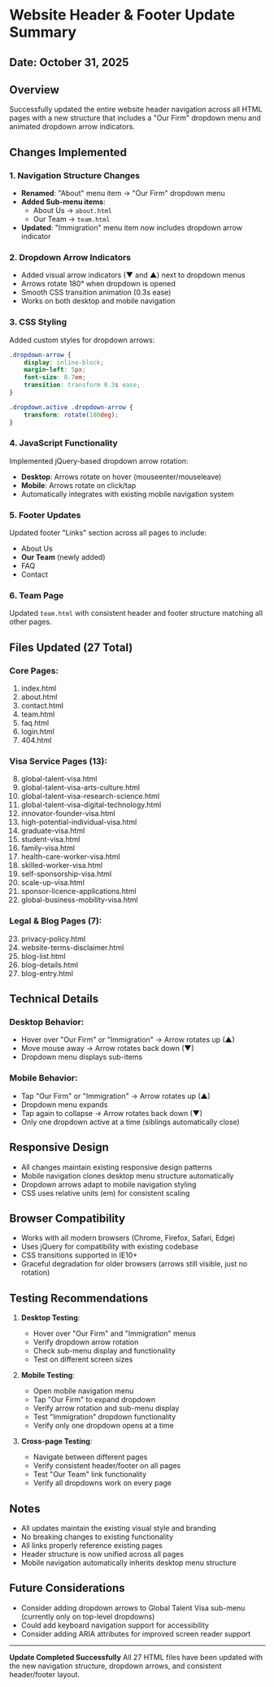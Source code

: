# Website Header & Footer Update Summary

## Date: October 31, 2025

## Overview
Successfully updated the entire website header navigation across all HTML pages with a new structure that includes a "Our Firm" dropdown menu and animated dropdown arrow indicators.

## Changes Implemented

### 1. Navigation Structure Changes
- **Renamed**: "About" menu item → "Our Firm" dropdown menu
- **Added Sub-menu items**:
  - About Us → `about.html`
  - Our Team → `team.html`
- **Updated**: "Immigration" menu item now includes dropdown arrow indicator

### 2. Dropdown Arrow Indicators
- Added visual arrow indicators (▼ and ▲) next to dropdown menus
- Arrows rotate 180° when dropdown is opened
- Smooth CSS transition animation (0.3s ease)
- Works on both desktop and mobile navigation

### 3. CSS Styling
Added custom styles for dropdown arrows:
```css
.dropdown-arrow {
    display: inline-block;
    margin-left: 5px;
    font-size: 0.7em;
    transition: transform 0.3s ease;
}

.dropdown.active .dropdown-arrow {
    transform: rotate(180deg);
}
```

### 4. JavaScript Functionality
Implemented jQuery-based dropdown arrow rotation:
- **Desktop**: Arrows rotate on hover (mouseenter/mouseleave)
- **Mobile**: Arrows rotate on click/tap
- Automatically integrates with existing mobile navigation system

### 5. Footer Updates
Updated footer "Links" section across all pages to include:
- About Us
- **Our Team** (newly added)
- FAQ
- Contact

### 6. Team Page
Updated `team.html` with consistent header and footer structure matching all other pages.

## Files Updated (27 Total)

### Core Pages:
1. index.html
2. about.html
3. contact.html
4. team.html
5. faq.html
6. login.html
7. 404.html

### Visa Service Pages (13):
8. global-talent-visa.html
9. global-talent-visa-arts-culture.html
10. global-talent-visa-research-science.html
11. global-talent-visa-digital-technology.html
12. innovator-founder-visa.html
13. high-potential-individual-visa.html
14. graduate-visa.html
15. student-visa.html
16. family-visa.html
17. health-care-worker-visa.html
18. skilled-worker-visa.html
19. self-sponsorship-visa.html
20. scale-up-visa.html
21. sponsor-licence-applications.html
22. global-business-mobility-visa.html

### Legal & Blog Pages (7):
23. privacy-policy.html
24. website-terms-disclaimer.html
25. blog-list.html
26. blog-details.html
27. blog-entry.html

## Technical Details

### Desktop Behavior:
- Hover over "Our Firm" or "Immigration" → Arrow rotates up (▲)
- Move mouse away → Arrow rotates back down (▼)
- Dropdown menu displays sub-items

### Mobile Behavior:
- Tap "Our Firm" or "Immigration" → Arrow rotates up (▲)
- Dropdown menu expands
- Tap again to collapse → Arrow rotates back down (▼)
- Only one dropdown active at a time (siblings automatically close)

## Responsive Design
- All changes maintain existing responsive design patterns
- Mobile navigation clones desktop menu structure automatically
- Dropdown arrows adapt to mobile navigation styling
- CSS uses relative units (em) for consistent scaling

## Browser Compatibility
- Works with all modern browsers (Chrome, Firefox, Safari, Edge)
- Uses jQuery for compatibility with existing codebase
- CSS transitions supported in IE10+
- Graceful degradation for older browsers (arrows still visible, just no rotation)

## Testing Recommendations
1. **Desktop Testing**:
   - Hover over "Our Firm" and "Immigration" menus
   - Verify dropdown arrow rotation
   - Check sub-menu display and functionality
   - Test on different screen sizes

2. **Mobile Testing**:
   - Open mobile navigation menu
   - Tap "Our Firm" to expand dropdown
   - Verify arrow rotation and sub-menu display
   - Test "Immigration" dropdown functionality
   - Verify only one dropdown opens at a time

3. **Cross-page Testing**:
   - Navigate between different pages
   - Verify consistent header/footer on all pages
   - Test "Our Team" link functionality
   - Verify all dropdowns work on every page

## Notes
- All updates maintain the existing visual style and branding
- No breaking changes to existing functionality
- All links properly reference existing pages
- Header structure is now unified across all pages
- Mobile navigation automatically inherits desktop menu structure

## Future Considerations
- Consider adding dropdown arrows to Global Talent Visa sub-menu (currently only on top-level dropdowns)
- Could add keyboard navigation support for accessibility
- Consider adding ARIA attributes for improved screen reader support

---

**Update Completed Successfully**
All 27 HTML files have been updated with the new navigation structure, dropdown arrows, and consistent header/footer layout.


